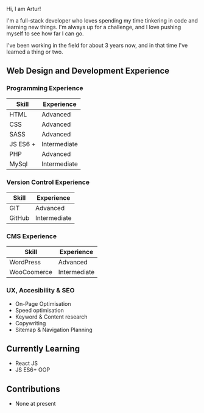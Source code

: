 Hi, I am Artur!

I'm a full-stack developer who loves spending my time tinkering in code and learning new things. I'm always up for a challenge, and I love pushing myself to see how far I can go.

I've been working in the field for about 3 years now, and in that time I've learned a thing or two.

## Web Design and Development Experience

### Programming Experience

| Skill    | Experience   |
| -------- | ------------ |
| HTML     | Advanced     |
| CSS      | Advanced     |
| SASS     | Advanced     |
| JS ES6 + | Intermediate |
| PHP      | Advanced |
| MySql    | Intermediate |

### Version Control Experience

| Skill  | Experience   |
| ------ | ------------ |
| GIT    | Advanced     |
| GitHub | Intermediate |

### CMS Experience

| Skill       | Experience   |
| ----------- | ------------ |
| WordPress   | Advanced     |
| WooCoomerce | Intermediate |

### UX, Accesibility & SEO

- On-Page Optimisation
- Speed optimisation
- Keyword & Content research
- Copywriting
- Sitemap & Navigation Planning

## Currently Learning

- React JS
- JS ES6+ OOP

## Contributions

- None at present
